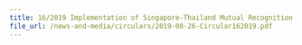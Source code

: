 ```yaml
---
title: 16/2019 Implementation of Singapore-Thailand Mutual Recognition Arrangement
file_url: /news-and-media/circulars/2019-08-26-Circular162019.pdf
---
```


